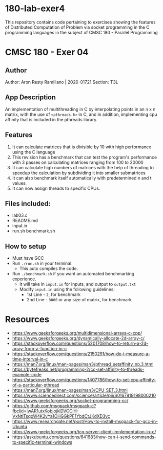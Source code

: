 # 180-lab-exer4
This repository contains code pertaining to exercises showing the features of Distributed Computation of Problem via socket programming in the C programming languages in the subject of CMSC 180 - Parallel Programming

# CMSC 180 - Exer 04
## Author
Author: Aron Resty Ramillano | 2020-01721
Section: T3L

## App Description
An implementation of multithreading in C by interpolating points in an n x n matrix, with the use of `<pthreads.h>` in C, and in addition, implementing cpu affinity that is included in the pthreads library.

## Features
 1. It can calculate matrices that is divisible by 10 with high performance using the C language
 2. This revision has a benchmark that can test the program's performance with 3 passes on calculating matrices ranging from 100 to 20000
 3. It can calculate high numbers of matrices with the help of threading to speedup the calculation by subdividing it into smaller submatrices
 4. It can also benchmark itself automatically with predetermined n and t values.
 5. It can now assign threads to specific CPUs.

## Files included:
 - lab03.c
 - README.md
 - input.in
 - run.sh
 benchmark.sh
  
## How to setup
 - Must have GCC
 - Run `./run.sh` in your terminal.
    - This auto compiles the code.
 - Run `./benchmark.sh` if you want an automated benchmarking experience.
    - It will take in `input.in` for inputs, and output to `output.txt`
    - Modify `input.in` using the following guidelines;
        - 1st Line - `2`, for benchmark
        - 2nd Line - `8000` or any size of matrix, for benchmark

# Resources
- https://www.geeksforgeeks.org/multidimensional-arrays-c-cpp/
- https://www.geeksforgeeks.org/dynamically-allocate-2d-array-c/
- https://stackoverflow.com/questions/5201708/how-to-return-a-2d-array-from-a-function-in-c
- https://stackoverflow.com/questions/2150291/how-do-i-measure-a-time-interval-in-c
- https://man7.org/linux/man-pages/man3/pthread_setaffinity_np.3.html
- https://bytefreaks.net/programming-2/cc-set-affinity-to-threads-example-code
- https://stackoverflow.com/questions/1407786/how-to-set-cpu-affinity-of-a-particular-pthread
- https://man7.org/linux/man-pages/man3/CPU_SET.3.html
- https://www.sciencedirect.com/science/article/pii/S0167819198000210
- https://www.geeksforgeeks.org/socket-programming-cc/
- https://github.com/msgpack/msgpack-c?fbclid=IwAR1utxKobjojklDVCClH-VxNtlTsqoW4K2vYa1OHGGkPF1YbdCtJKdXD3vc
- https://www.researchgate.net/post/How-to-install-msgpack-for-gcc-in-Ubuntu
- https://www.geeksforgeeks.org/tcp-server-client-implementation-in-c/
- https://askubuntu.com/questions/641683/how-can-i-send-commands-to-specific-terminal-windows
